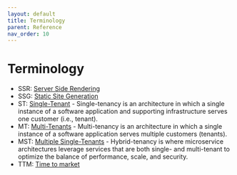 ```yaml
---
layout: default
title: Terminology
parent: Reference
nav_order: 10
---
```


# Terminology

- SSR: [Server Side Rendering](https://nextjs.org/features/server-side-rendering#benefits)
- SSG: [Static Site Generation](https://nextjs.org/blog/next-9-3#next-gen-static-site-generation-ssg-support)
- ST: [Single-Tenant](https://www.liquidweb.com/kb/what-is-single-tenant-vs-multi-tenant-software/) - Single-tenancy is an architecture in which a single instance of a software application and supporting infrastructure serves one customer (i.e., tenant).
- MT: [Multi-Tenants](https://www.liquidweb.com/kb/what-is-single-tenant-vs-multi-tenant-software/) - Multi-tenancy is an architecture in which a single instance of a software application serves multiple customers (tenants).
- MST: [Multiple Single-Tenants](https://www.pega.com/insights/articles/cloud-hybrid-tenancy-replacing-single-and-multi-tenancy) - Hybrid-tenancy is where microservice architectures leverage services that are both single- and multi-tenant to optimize the balance of performance, scale, and security.
- TTM: [Time to market](https://en.wikipedia.org/wiki/Time_to_market)
